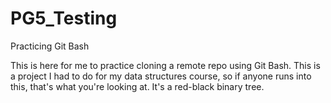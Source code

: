 # PG5_Testing
Practicing Git Bash


This is here for me to practice cloning a remote repo using Git Bash. This is a project I had to do for my data structures course, so if anyone runs into this, that's what you're looking at. It's a red-black binary tree.
